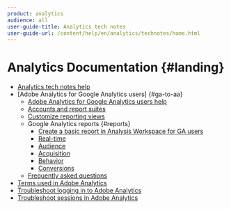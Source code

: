 ```yaml
---
product: analytics
audience: all
user-guide-title: Analytics tech notes
user-guide-url: /content/help/en/analytics/technotes/home.html
---
```


# Analytics Documentation {#landing}

+ [Analytics tech notes help](home.md)
+ [Adobe Analytics for Google Analytics users] {#ga-to-aa}
    + [Adobe Analytics for Google Analytics users help](ga-to-aa/home.md)
    + [Accounts and report suites](accounts.md)
    + [Customize reporting views](customization.md)
    + Google Analytics reports {#reports}
        + [Create a basic report in Analysis Workspace for GA users](ga-to-aa/reports/create-report.md)
        + [Real-time](ga-to-aa/realtime-reports.md)
        + [Audience](ga-to-aa/audience-reports.md)
        + [Acquisition](ga-to-aa/acquistion-reports.md)
        + [Behavior](ga-to-aa/behavior-reports.md)
        + [Conversions](ga-to-aa/conversions-reports.md)
    + [Frequently asked questions](faq.md)
+ [Terms used in Adobe Analytics](terms.md)
+ [Troubleshoot logging in to Adobe Analytics](troubleshoot-login.md)
+ [Troubleshoot sessions in Adobe Analytics](troubleshoot-sessions.md)